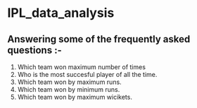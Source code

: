 # IPL_data_analysis
## Answering some of the frequently asked questions :-
1. Which team won maximum number of times
2. Who is the most succesful player of all the time.
3. Which team won by maximum runs.
4. Which team won by minimum runs.
5. Which team won by maximum wicikets.
